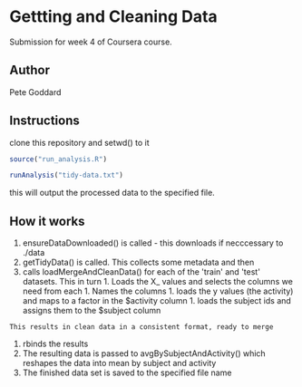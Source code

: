 # Gettting and Cleaning Data

Submission for week 4 of Coursera course.

## Author

Pete Goddard

## Instructions

clone this repository and setwd() to it

```R
source("run_analysis.R")

runAnalysis("tidy-data.txt")
```

this will output the processed data to the specified file.

## How it works

1. ensureDataDownloaded() is called - this downloads if necccessary to ./data
1. getTidyData() is called. This collects some metadata and then
  1. calls loadMergeAndCleanData() for each of the 'train' and 'test' datasets. This in turn
    1. Loads the X_ values and selects the columns we need from each
    1. Names the columns
    1. loads the y values (the activity) and maps to a factor in the $activity column
    1. loads the subject ids and assigns them to the $subject column
    
    This results in clean data in a consistent format, ready to merge
  1. rbinds the results
1. The resulting data is passed to avgBySubjectAndActivity() which reshapes the data into mean by subject and activity
1. The finished data set is saved to the specified file name

